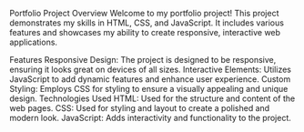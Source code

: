 Portfolio Project
Overview
Welcome to my portfolio project! This project demonstrates my skills in HTML, CSS, and JavaScript. It includes various features and showcases my ability to create responsive, interactive web applications.

Features
Responsive Design: The project is designed to be responsive, ensuring it looks great on devices of all sizes.
Interactive Elements: Utilizes JavaScript to add dynamic features and enhance user experience.
Custom Styling: Employs CSS for styling to ensure a visually appealing and unique design.
Technologies Used
HTML: Used for the structure and content of the web pages.
CSS: Used for styling and layout to create a polished and modern look.
JavaScript: Adds interactivity and functionality to the project.
